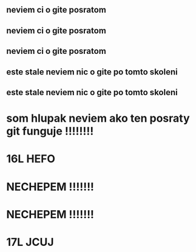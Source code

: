 ## neviem ci o gite posratom
## neviem ci o gite posratom
## neviem ci o gite posratom

## este stale neviem nic o gite po tomto skoleni
## este stale neviem nic o gite po tomto skoleni

# som hlupak neviem ako ten posraty git funguje !!!!!!!!

# 16L HEFO


# NECHEPEM !!!!!!!
# NECHEPEM !!!!!!!




# 17L JCUJ







